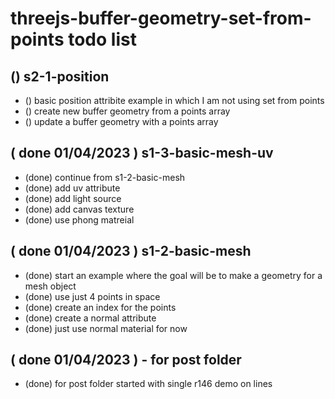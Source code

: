 # threejs-buffer-geometry-set-from-points todo list

## () s2-1-position
* () basic position attribite example in which I am not using set from points
* () create new buffer geometry from a points array
* () update a buffer geometry with a points array

## ( done 01/04/2023 ) s1-3-basic-mesh-uv
* (done) continue from s1-2-basic-mesh
* (done) add uv attribute
* (done) add light source
* (done) add canvas texture
* (done) use phong matreial

## ( done 01/04/2023 ) s1-2-basic-mesh
* (done) start an example where the goal will be to make a geometry for a mesh object
* (done) use just 4 points in space
* (done) create an index for the points
* (done) create a normal attribute
* (done) just use normal material for now

## ( done 01/04/2023 ) - for post folder
* (done) for post folder started with single r146 demo on lines

